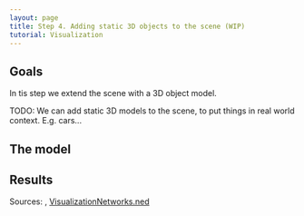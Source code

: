 ```yaml
---
layout: page
title: Step 4. Adding static 3D objects to the scene (WIP)
tutorial: Visualization
---
```


## Goals
In tis step we extend the scene with a 3D object model. 

TODO: We can add static 3D models to the scene, to put things in real world context. E.g. cars...

## The model

## Results

Sources: <a srcfile="../omnetpp.ini" />, [VisualizationNetworks.ned](../VisualizationNetworks.ned)
